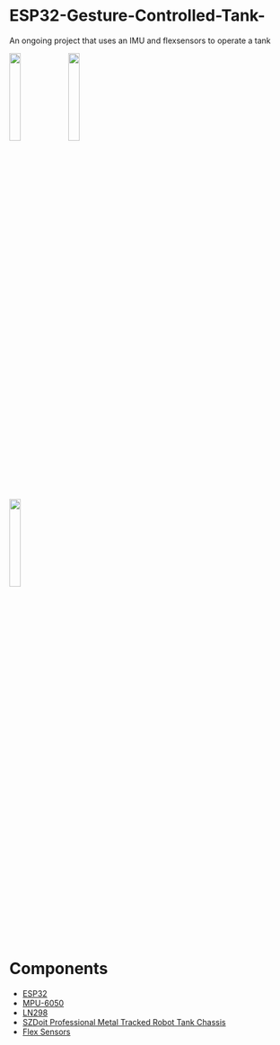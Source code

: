# ESP32-Gesture-Controlled-Tank-
An ongoing project that uses an IMU and flexsensors to operate a tank

<img src="https://user-images.githubusercontent.com/72906227/189566067-6ae1915d-7d12-4b4b-88e1-518fd3bbccab.jpeg" width=20% height=20%>
  
 <img src="https://user-images.githubusercontent.com/72906227/189572957-e2ed73ae-ee11-4dec-8f47-375bf29fe487.jpeg" width=20% height=20%>

 <img src="https://media.giphy.com/media/4oUSZew9LKDBzFtyRr/giphy.gif" width=20%><br>

# Components 

- [ESP32](https://circuitsetup.us/product/nodemcu-32s-esp32-esp-wroom-32-development-board/) 
- [MPU-6050](https://components101.com/sensors/mpu6050-module)
- [LN298](https://quartzcomponents.com/collections/motor-driver-modules/products/l298n-2a-based-motor-driver-module)
- [SZDoit Professional Metal Tracked Robot Tank Chassis](https://www.amazon.com/Professional-Tracked-Chassis-Raspberry-Graduation/dp/B08P49VLPS/ref=sr_1_69?crid=NANJIU16GJ35&keywords=tank+body+DIY&qid=1662949492&sprefix=tank+body+diy%2Caps%2C143&sr=8-69&ufe=app_do%3Aamzn1.fos.006c50ae-5d4c-4777-9bc0-4513d670b6bc)
- [Flex Sensors](https://www.amazon.com/Pressure-ZD10-100-Resistance-Type-Resistor-Sensitive/dp/B07MHTWR1C/ref=sr_1_3?keywords=flex+sensor&qid=1662949646&sr=8-3)
